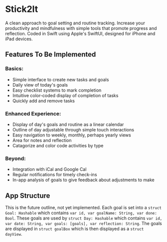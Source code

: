 # Stick2It

A clean approach to goal setting and routine tracking. Increase your productivity and mindfulness with simple tools that promote progress and reflection. Coded in Swift using Apple's SwiftUI, designed for iPhone and iPad devices.

## Features To Be Implemented

### Basics:
 - Simple interface to create new tasks and goals
 - Daily view of today's goals
 - Easy checklist systems to mark completion
 - Intuitive color-coded display of completion of tasks
 - Quickly add and remove tasks

### Enhanced Experience:
 - Display of day's goals and routine as a linear calendar
 - Outline of day adjustable through simple touch interactions
 - Easy navigation to weekly, monthly, perhaps yearly views
 - Area for notes and reflection
 - Catagorize and color code activities by type

### Beyond:
 - Integration with iCal and Google Cal
 - Regular notifications for timely check-ins
 - In-app analysis of goals to give feedback about adjustments to make


## App Structure
This is the future outline, not yet implemented. Each goal is set into a `struct Goal: Hashable` which contains `var id, var goalName: String, var done: Bool`. These goals are used by `struct Day: Hashable` which contains `var id, var date: String, var goals: [goals], var reflection: String`. The goals are displayed in `struct goalBox` which is then displayed as a `struct dayView`.
 
